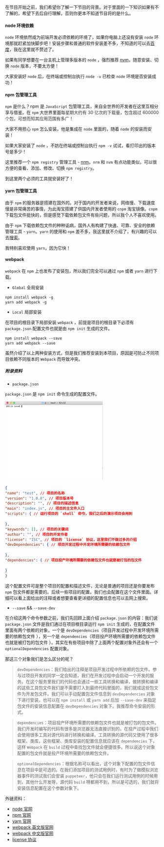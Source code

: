 在节目开始之前，我们希望你了解一下节目的背景。对于里面的一下知识如果有不了解的，希望下去后自行理解，否则你更本不知道节目将的是什么。

#### node 环境依赖

`node` 环境依然成为前端开发必须依赖的环境了，如果你电脑上还没有安装 `node` 环境那就赶紧加快脚步吧！安装步骤和普通的软件安装差不多，不知道的可以去[百度](https://www.baidu.com/s?ie=utf-8&f=8&rsv_bp=1&rsv_idx=2&tn=baiduhome_pg&wd=node%20&rsv_spt=1&oq=webpack&rsv_pq=94234cc300038cbe&rsv_t=cfc0c7eVE6pzn7akl7xgYp1Wh5J5x1E69zmm2nA7k7PuuXJ8%2FSnnOzC76Fzf70dw99v9&rqlang=cn&rsv_enter=1&inputT=2791&rsv_sug3=14&rsv_sug1=12&rsv_sug7=100&rsv_sug2=0&rsv_sug4=2791&rsv_sug=1)，我在这里就不赘述了。

如果有同学想要在一台主机上管理多版本的 `node` ，强烈推荐 [nvm](https://www.baidu.com/s?ie=utf-8&f=8&rsv_bp=1&rsv_idx=2&tn=baiduhome_pg&wd=nvm&rsv_spt=1&oq=mvn&rsv_pq=81173879000114b9&rsv_t=1ac3WezslGTE4zQOs9nj4sOS2%2F%2BP9wvaj4wxv2rN95zWtxtTM0f24LWYoTDJtOnto%2FCd&rqlang=cn&rsv_enter=1&inputT=783&rsv_sug3=19&rsv_sug1=16&rsv_sug7=100&bs=mvn)，随意安装、切换 `node` 版本，不要太方便！

大家安装好 `node` 后，在终端或控制台执行 `node -v` 已检查 `node` 环境是否安装成功！

#### npm 包管理工具

`npm` 是什么？npm 是 `JavaScript` 包管理工具，来自全世界的开发者在这里互相分享与借鉴。在 `npm` 大世界里面<span data-type="color" style="color:rgb(51, 51, 51)"><span data-type="background" style="background-color:rgb(255, 255, 255)">每星期大约有 30 亿次的下载量，包含超过 600000 个包，可想而知其应用范围有多广！</span></span>

大家不用担心 `npm` 怎么安装，他是集成在 `node` 里面的，随着 `node` 的安装而安装！

如果大家安装了 `node` ，不妨在终端或控制台执行 `npm -v` 试试，看打印出的版本号是多少！

这里推荐一个 `npm registry` 管理工具 - [nrm](https://www.baidu.com/s?ie=utf-8&f=8&rsv_bp=1&rsv_idx=2&tn=baiduhome_pg&wd=nrm&rsv_spt=1&oq=markdown%2520%25E5%25B1%2585%25E5%258F%25B3&rsv_pq=b2526721000408e0&rsv_t=dbccy5%2BbdSNM0mrVUWfuLddUwjjRxklHI0%2BwiTGFwtSaUl9dL1i3axtDozTvsLQGpO2J&rqlang=cn&rsv_enter=1&inputT=1323&sug=markdown&rsv_sug3=131&rsv_sug1=99&rsv_sug7=100&rsv_sug2=0&rsv_sug4=1323)。`nrm` 和 `nvm` 有点功能类似，可以很方便的查看、添加、修改、切换 `npm registry`。

到这里两个必须的工具就安装好了！

#### yarn 包管理工具

由于 `npm` 的服务器是搭建在国外的。对于国内的开发者来说，网络慢、下载速度慢是非常痛苦的事情，为此淘宝搭建了供国内开发者使用的 `cnpm` 淘宝镜像。`cnpm` 下载包文件挺快的，但是感觉下载依赖包文件有些问题，所以我个人不喜欢使用。

由于 `npm` 下载依赖包文件的种种诟病，国外人有构建了快速、可靠、安全的依赖管理工具 - `yarn`。`yarn` 的使用和 `npm` 差不多，我这里就不介绍了，有兴趣的可以去[搜索](https://www.baidu.com/s?ie=utf-8&f=8&rsv_bp=1&rsv_idx=2&tn=baiduhome_pg&wd=yarn&rsv_spt=1&oq=cnpm&rsv_pq=9c3b42880004efd0&rsv_t=5deed8kUI6bL42Ytde%2B3FywZKdK3q3qCcYCCRcR%2FdP63Zxpz8WdHJDGdttxH02r1SePv&rqlang=cn&rsv_enter=0&inputT=3654&sug=markdown&rsv_sug3=142&rsv_sug4=3654&rsv_jmp=slow)。

我特别喜欢使用 `yarn`，因为它快！

#### webpack 

`webpack` 在 `npm` 上也发布了安装包，所以我们完全可以通过 `npm` 或者 `yarn` 进行下载。

- `Global` 全局安装

```
npm install webpack -g
yarn add webpack -g
```

- `Local` 局部安装

在项目的根目录下局部安装 `webpack` ，前提是项目的根目录下必须有 `package.json` 配置文件也就是由 `npm init` 生成的文件。

```
npm install webpack --save
yarn add webpack --save
```

虽然介绍了以上两种安装方式，但是我们推荐安装到本项目，原因是可防止不同项目依赖不同版本的 `Webpack` 而导致冲突。

##### 附录资料

- `package.json`

`package.json` 是 `npm init` 命令生成的配置文件。

![](/static/package.gif)

```json
{
"name": "test", // 项目的名称
"version": "1.0.0", // 项目版本号
"description": "", // 项目的描述信息
"main": "index.js", // 项目的主文件入口
"scripts": { // 运行项目的 `shell` 命令，我们之后的演示项目会用到

},
"keywords": [], // 项目的关键词
"author": "", // 项目的开发作者
"license": "ISC", // 项目的 `license` 协议，这里我们不做过多的介绍
"devDependencies": { // 项目开发过程中开发环境所需要的依赖包文件

},
"dependencies": { // 项目投产环境所需要的依赖包文件也就是被打包的包文件

}
}
```

这个配置文件可是整个项目的配置和描述文件，无论是普通的项目还是你要发布 `npm` 包文件都是需要的。后续一些项目的配置，我们也会配置在这个文件里面。详细可以看上面给出的注释或者想要查看更详细的配置信息也可以去网上搜索。

- `--save` && `--save-dev`

在介绍这两个命令参数之前，我们先回顾上面介绍 `package.json` 的内容：我们说 `package.json` 文件是我们通过在项目根目录运行 `npm init` 生成的，在配置文件里面有两个依赖的对象，一个是 `devDependencies`（项目开发过程中开发环境所需要的依赖包文件
），另一个是 `dependencies`（项目投产环境所需要的依赖包文件也就是被打包的包文件
）。其实在有些项目中除了上面两个配置对象外还会有一个 `optionalDependencies` 配置对象。

那这三个对象我们是怎么区分的呢？

> `devDependencies`：我们给出的注释是项目开发过程中所依赖的包文件。参与过项目开发的同学一定会知道，我们在开发过程中会启动一个开发的服务。在这个服务里我们的代码也会通过一些工具转换和编译，做转换和编译的这些工具包文件我们是不需要打入到最终代码里面的，我们就成这些包文件为开发包文件。我们可以手动配置包文件信息到 `devDependencies` 对象下进行安装，也可以在 `npm install` 或 `yarn add` 后加 `--save-dev` 来指定包文件的安装信息配置在 `devDependencies` 对象下。我推荐命令安装的形式。

> `dependencies`：项目投产环境所需要的依赖包文件也就是被打包的包文件。我们开发时编写的代码有很多是浏览器无法直接识别的，在投产过程中我们会使用很多工具对源代码进行转换和编译。工具转换的源代码又使用了很多框架、类库，这些框架、类库安装的配置信息就应该在 `dependencies` 下，这样 `Webpack` 在 `build` 过程中查找包文件就会便捷很多。所以说这个对象配置的包文件就是投产环境所需要的依赖包文件。

> `optionalDependencies`：根据名称可以看出，这个对象下配置的包文件信息在项目中是可选的。在我们添加项目的测试用例时，有时为了做模拟浏览器事件的测试我们会安装 `puppeteer`，他只会在我们运行测试用例的时候用到，其他什么开发呀，源代码 `build` 呀都用不到，所以是可选的，我们就将安装信息配置在这个参数对象下。


外链资料：

* [node 官网](https://nodejs.org/zh-cn/)
* [npm 官网](https://www.npmjs.com/)
* [yarn 官网](https://yarn.bootcss.com/)
* [webpack 英文版官网](https://webpack.js.org/)
* [webpack 中文版官网](https://webpack.docschina.org/)
* [license 协议](http://www.ruanyifeng.com/blog/2011/05/how_to_choose_free_software_licenses.html)